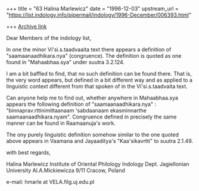 +++
title = "63 Halina Marlewicz"
date = "1996-12-03"
upstream_url = "https://list.indology.info/pipermail/indology/1996-December/006393.html"

+++
[Archive link](https://list.indology.info/pipermail/indology/1996-December/006393.html)


Dear Members of the indology list,

   In one the minor Vi'si.s.taadvaaita text there appears a
definition of "saamaanaadhikara.nya" (congruence).
The definition is quoted as one found in "Mahaabhaa.sya" under 
suutra 3.2.124. 

I am a bit baffled to find, that no such definition can be found 
there. That is, the very word appears, but defined in a bit different 
way and as applied to a linguistic context different from that spoken 
of in the Vi'si.s.taadvaita text.

Can anyone help me to find out, whether anywhere in 
Mahaabhaa.sya appears the following definition of 
"saamaanaadhikara.nya" : "binnaprav.rttinimittaanaam  'sabdaanaam
ekasminnarthe saamaanaadhikara.nyam". 
Congruence defined in precisely the same manner can be found in 
Raamaanuja's work. 

The ony purely linguistic definition 
somehow similar to the one quoted above appears in Vaamana and 
Jayaaditya's "Kaa'sikavrtti" to suutra 2.1.49.




with best regards,

Halina Marlewicz
Institute of Oriental Philology
Indology Dept.
Jagiellonian University
Al.A.Mickiewicza 9/11
Cracow, Poland

e-mail: hmarle at VELA.filg.uj.edu.pl




